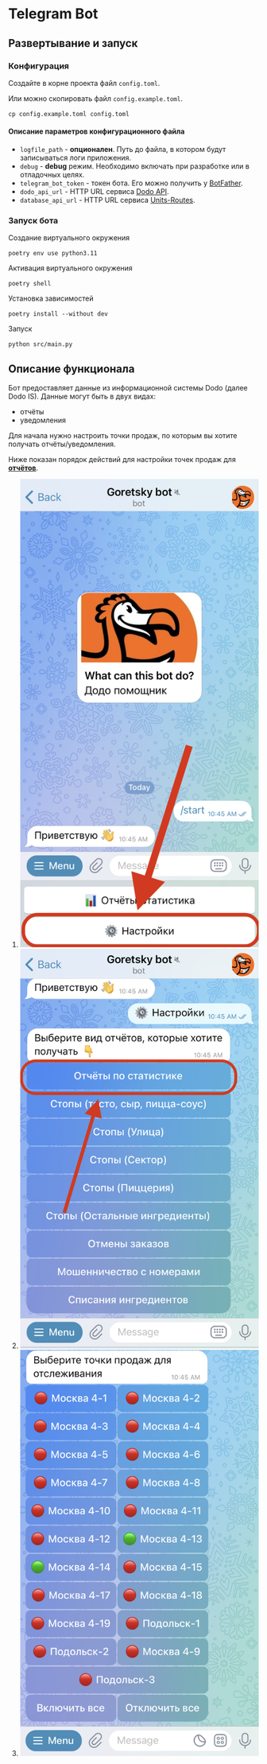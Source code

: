 # Telegram Bot

## Развертывание и запуск

### Конфигурация
Создайте в корне проекта файл `config.toml`. 

Или можно скопировать файл `config.example.toml`.

```shell
cp config.example.toml config.toml
```

#### Описание параметров конфигурационного файла
- `logfile_path` - **опционален**. Путь до файла, в котором будут записываться логи приложения.
- `debug` - **debug** режим. Необходимо включать при разработке или в отладочных целях.
- `telegram_bot_token` - токен бота. Его можно получить у [BotFather](https://t.me/BotFather).
- `dodo_api_url` - HTTP URL сервиса [Dodo API](https://github.com/goretsky-integration/api).
- `database_api_url` - HTTP URL сервиса [Units-Routes](https://github.com/goretsky-integration/unit-routes-database).

### Запуск бота

Создание виртуального окружения
```shell
poetry env use python3.11
```

Активация виртуального окружения
```shell
poetry shell
```

Установка зависимостей
```shell
poetry install --without dev
```

Запуск
```shell
python src/main.py
```


## Описание функционала
Бот предоставляет данные из информационной системы Dodo (далее Dodo IS).
Данные могут быть в двух видах:
- отчёты
- уведомления

Для начала нужно настроить точки продаж, по которым вы хотите получать отчёты/уведомления.

Ниже показан порядок действий для настройки точек продаж для <b><u>отчётов</u></b>.
1. ![Settings](./docs/img/settings.PNG)
2. ![Statistics settings](./docs/img/statistics-settings.PNG)
3. ![Choose units](./docs/img/choose-units.PNG)
